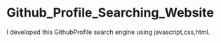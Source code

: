 
# Github_Profile_Searching_Website
I developed this  GithubProfile search engine using javascript,css,html.   
